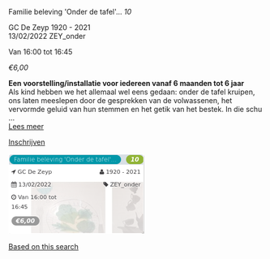 Familie beleving 'Onder de tafel'... *10*

GC De Zeyp 1920 - 2021  
13/02/2022 ZEY\_onder  

Van 16:00 tot 16:45

*€6,00*

  

  

**Een voorstelling/installatie voor iedereen vanaf 6 maanden tot 6 jaar**  
Als kind hebben we het allemaal wel eens gedaan: onder de tafel kruipen, ons laten meeslepen door de gesprekken van de volwassenen, het vervormde geluid van hun stemmen en het getik van het bestek. In die schu ...  
[Lees meer](https://tickets.vgc.be/activity/subscribe/ZEY_onder)

[Inschrijven](https://tickets.vgc.be/activity/subscribe/ZEY_onder)

![](72437.png)

[Based on this search](https://tickets.vgc.be/activity/index?&vrijeplaatsen=1&Age%5B%5D=3%2C5&entity=276)